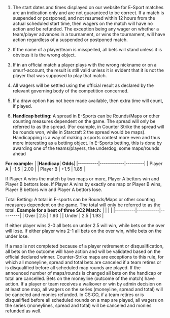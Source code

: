 1. The start dates and times displayed on our website for E-Sport matches are an indication only and are not guaranteed to be correct. If a match is suspended or postponed, and not resumed within 12 hours from the actual scheduled start time, then wagers on the match will have no action and be refunded.
The exception being any wager on whether a team/player advances in a tournament, or wins the tournament, will have action regardless of a suspended or postponed match.

2. If the name of a player/team is misspelled, all bets will stand unless it is obvious it is the wrong object.
3. If in an official match a player plays with the wrong nickname or on a smurf-account, the result is still valid unless it is evident that it is not the player that was supposed to play that match.
4. All wagers will be settled using the official result as declared by the relevant governing body of the competition concerned.
5. If a draw option has not been made available, then extra time will count, if played.
6. **Handicap betting:** A spread in E-Sports can be Rounds/Maps or other counting measures dependent on the game. The spread will only be referred to as the spread. (For example, in Counter Strike the spread will be rounds won, while in Starcraft 2 the spread would be maps).
Handicapping is a way of making a sports contest more even and thus more interesting as a betting object. In E-Sports betting, this is done by awarding one of the teams/players, the underdog, some maps/rounds ahead

**For example:**
|          |**Handicap**| **Odds**|
|----------|------------|---------|
| Player A |       -1.5 |    2.00 |
| Player B |       +1.5 |    1.85 |

If Player A wins the match by two maps or more, Player A bettors win and Player B bettors lose. If Player A wins by exactly one map or Player B wins, Player B bettors win and Player A bettors lose.

Total Betting: A total in E-sports can be Rounds/Maps or other counting measures dependent on the game. The total will only be referred to as the total.
**Example for a best of three SC2 Match:**
|          |           |         |
|----------|-----------|---------|
| Over     |       2.5 |    1.93 |
| Under    |       2.5 |    1.93 |

If either player wins 2-0 all bets on under 2.5 will win, while bets on the over will lose. If either player wins 2-1 all bets on the over win, while bets on the under lose.

If a map is not completed because of a player retirement or disqualification, all bets on the outcome will have action and will be validated based on the official declared winner. Counter-Strike maps are exceptions to this rule, for which all moneyline, spread and total bets are canceled if a team retires or is disqualified before all scheduled map rounds are played.
If the announced number of maps/rounds is changed all bets on the handicap or total are cancelled. Bets on the moneyline (outcome of the match) have action.
If a player or team receives a walkover or win by admin decision on at least one map, all wagers on the series (moneyline, spread and total) will be canceled and monies refunded. In CS:GO, if a team retires or is disqualified before all scheduled rounds on a map are played, all wagers on the series (moneylines, spread and total) will be canceled and monies refunded as well.
